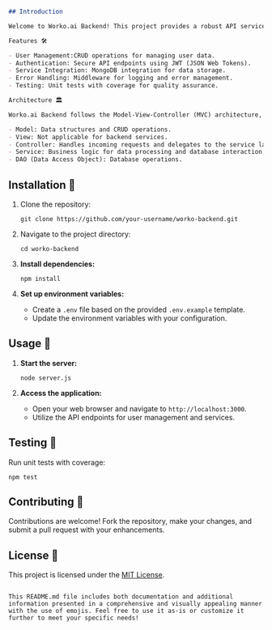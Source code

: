 ```markdown
## Introduction

Welcome to Worko.ai Backend! This project provides a robust API service to assist job seekers in their quest for employment. It offers user management functionalities, authentication mechanisms, and various services to enhance the job search experience.

Features 🛠️

- User Management:CRUD operations for managing user data.
- Authentication: Secure API endpoints using JWT (JSON Web Tokens).
- Service Integration: MongoDB integration for data storage.
- Error Handling: Middleware for logging and error management.
- Testing: Unit tests with coverage for quality assurance.

Architecture 🏛️

Worko.ai Backend follows the Model-View-Controller (MVC) architecture, with components structured as follows:

- Model: Data structures and CRUD operations.
- View: Not applicable for backend services.
- Controller: Handles incoming requests and delegates to the service layer.
- Service: Business logic for data processing and database interaction.
- DAO (Data Access Object): Database operations.
```

## Installation 🚚

1. Clone the repository:

   ```
   git clone https://github.com/your-username/worko-backend.git
   ```

2. Navigate to the project directory:

   ```
   cd worko-backend
   ```

3. **Install dependencies:**

   ```
   npm install
   ```

4. **Set up environment variables:**
   - Create a `.env` file based on the provided `.env.example` template.
   - Update the environment variables with your configuration.

## Usage 🚀

1. **Start the server:**

   ```
   node server.js
   ```

2. **Access the application:**
   - Open your web browser and navigate to `http://localhost:3000`.
   - Utilize the API endpoints for user management and services.

## Testing 🧪

Run unit tests with coverage:

```
npm test
```

## Contributing 🤝

Contributions are welcome! Fork the repository, make your changes, and submit a pull request with your enhancements.

## License 📝

This project is licensed under the [MIT License](LICENSE).

```

This README.md file includes both documentation and additional information presented in a comprehensive and visually appealing manner with the use of emojis. Feel free to use it as-is or customize it further to meet your specific needs!
```
